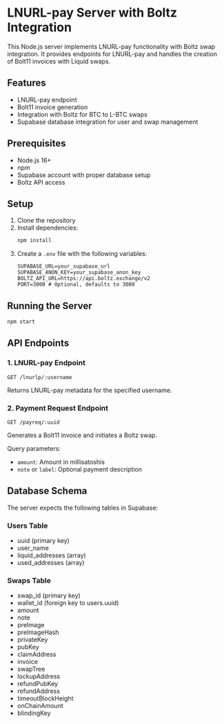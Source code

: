 # LNURL-pay Server with Boltz Integration

This Node.js server implements LNURL-pay functionality with Boltz swap integration. It provides endpoints for LNURL-pay and handles the creation of Bolt11 invoices with Liquid swaps.

## Features

- LNURL-pay endpoint
- Bolt11 invoice generation
- Integration with Boltz for BTC to L-BTC swaps
- Supabase database integration for user and swap management

## Prerequisites

- Node.js 16+
- npm
- Supabase account with proper database setup
- Boltz API access

## Setup

1. Clone the repository
2. Install dependencies:
   ```bash
   npm install
   ```
3. Create a `.env` file with the following variables:
   ```
   SUPABASE_URL=your_supabase_url
   SUPABASE_ANON_KEY=your_supabase_anon_key
   BOLTZ_API_URL=https://api.boltz.exchange/v2
   PORT=3000 # Optional, defaults to 3000
   ```

## Running the Server

```bash
npm start
```

## API Endpoints

### 1. LNURL-pay Endpoint
```
GET /lnurlp/:username
```
Returns LNURL-pay metadata for the specified username.

### 2. Payment Request Endpoint
```
GET /payreq/:uuid
```
Generates a Bolt11 invoice and initiates a Boltz swap.

Query parameters:
- `amount`: Amount in millisatoshis
- `note` or `label`: Optional payment description

## Database Schema

The server expects the following tables in Supabase:

### Users Table
- uuid (primary key)
- user_name
- liquid_addresses (array)
- used_addresses (array)

### Swaps Table
- swap_id (primary key)
- wallet_id (foreign key to users.uuid)
- amount
- note
- preImage
- preImageHash
- privateKey
- pubKey
- claimAddress
- invoice
- swapTree
- lockupAddress
- refundPubKey
- refundAddress
- timeoutBlockHeight
- onChainAmount
- blindingKey 
